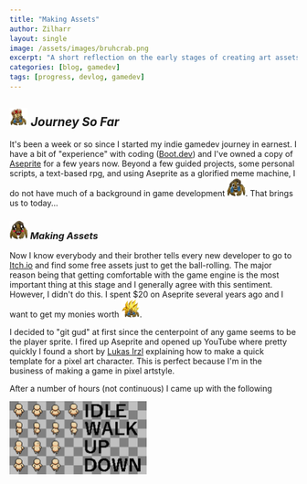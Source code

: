 ```yaml
---
title: "Making Assets"
author: Zilharr
layout: single
image: /assets/images/bruhcrab.png
excerpt: "A short reflection on the early stages of creating art assets for my game."
categories: [blog, gamedev]
tags: [progress, devlog, gamedev]
---
```


## <img src="/assets/images/king_crab.png" alt="king crab" width="32" height="32" /> *Journey So Far*

It's been a week or so since I started my indie gamedev journey in earnest. I have a bit of "experience" with
coding ([Boot.dev](https://www.boot.dev/)) and I've owned a copy of [Aseprite](https://www.aseprite.org/) for
a few years now. Beyond a few guided projects, some personal scripts, a text-based rpg, and using Aseprite
as a glorified meme machine, I do not have much of a background in game development <img src="/assets/images/bruhcrab.png" alt="bruh-crab" width="32" height="32" />. That brings us to today...

### <img src="/assets/images/kawaii_crab.png" alt="kawaii crab" width="32" height="32" /> *Making Assets*

Now I know everybody and their brother tells every new developer to go to [Itch.io](https://itch.io/) and find some
free assets just to get the ball-rolling. The major reason being that getting comfortable with the game engine
is the most important thing at this stage and I generally agree with this sentiment. However, I didn't do this.
I spent $20 on Aseprite several years ago and I want to get my monies worth <img src="/assets/images/super_bruh.png" alt="super_bruh" width="32" height="32" />.

I decided to "git gud" at first since the centerpoint of any game seems to be the player sprite. I fired up Aseprite
and opened up YouTube where pretty quickly I found a short by [Lukas Irzl](https://www.youtube.com/watch?v=aLPPSjmRQgc)
explaining how to make a quick template for a pixel art character. This is perfect because I'm in the business of making
a game in pixel artstyle.

After a number of hours (not continuous) I came up with the following

<img src="/assets/images/2025_04_08_16_21_15_player.aseprite_Aseprite_v1.3.13.png" alt="player spritesheet with various defined directions" width="240" height="128" />


